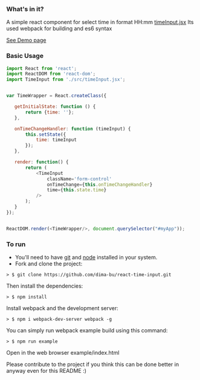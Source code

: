 ### What's in it?

A simple react component for select time in format HH:mm [timeInput.jsx](./src/timeInput.jsx) Its used webpack for building and es6 syntax

[See Demo page](http://dima-bu.github.io/react-time-input-example/index.html)




### Basic Usage

 ```javascript
import React from 'react';
import ReactDOM from 'react-dom';
import TimeInput from './src/timeInput.jsx';


var TimeWrapper = React.createClass({

	getInitialState: function () {
		return {time: ''};
	},

	onTimeChangeHandler: function (timeInput) {
		this.setState({
			time: timeInput
		});
	},

	render: function() {
		return (
			<TimeInput
				className='form-control'
				onTimeChange={this.onTimeChangeHandler}
				time={this.state.time}
			/>
		);
	}
});


ReactDOM.render(<TimeWrapper/>, document.querySelector("#myApp"));

```


### To run

* You'll need to have [git](https://git-scm.com/) and [node](https://nodejs.org/en/) installed in your system.
* Fork and clone the project:

```
> $ git clone https://github.com/dima-bu/react-time-input.git
```

Then install the dependencies:

```
> $ npm install
```

Install webpack and the development server:

```
> $ npm i webpack-dev-server webpack -g
```

You can simply run webpack example build using this command: 

```
> $ npm run example
```
Open in the web browser example/index.html


Please contribute to the project if you think this can be done better in anyway even for this README :)
